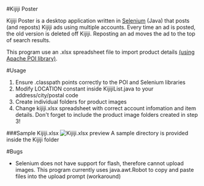 #Kijiji Poster

Kijiji Poster is a desktop application written in [Selenium](http://www.seleniumhq.org/) (Java) that posts (and reposts) Kijiji ads using multiple accounts. Every time an ad is posted, the old version is deleted off Kijiji. Reposting an ad moves the ad to the top of search results. 

This program use an .xlsx spreadsheet file to import product details [(using Apache POI library)](https://poi.apache.org). 

#Usage

1. Ensure .classpath points correctly to the POI and Selenium libraries
2. Modify LOCATION constant inside KijijiList.java to your address/city/postal code
3. Create individual folders for product images 
4. Change kijiji.xlsx spreadsheet with correct account infomation and item details. Don't forget to include the product image folders created in step 3!

###Sample Kijiji.xlsx
![Kijiji.xlsx preview](https://raw.githubusercontent.com/guoarthur/KijijiPoster/master/TemplatePreview.JPG "This is a sample kijiji.xlsx input file")
A sample directory is provided inside the Kijiji folder

#Bugs
- Selenium does not have support for flash, therefore cannot upload images. This program currently uses java.awt.Robot to copy and paste files into the upload prompt (workaround)